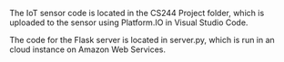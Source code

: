 The IoT sensor code is located in the CS244 Project folder, which is uploaded to the sensor using Platform.IO in Visual Studio Code.

The code for the Flask server is located in server.py, which is run in an cloud instance on Amazon Web Services.
